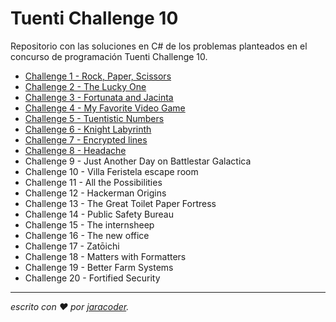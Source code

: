 # Tuenti Challenge 10
Repositorio con las soluciones en C# de los problemas planteados en el concurso de programación Tuenti Challenge 10.

- [Challenge 1 - Rock, Paper, Scissors](https://github.com/jaracoder/Tuenti.Challenge.10/blob/master/Challenge1.cs)
- [Challenge 2 - The Lucky One](https://github.com/jaracoder/Tuenti.Challenge.10/blob/master/Challenge2.cs)
- [Challenge 3 - Fortunata and Jacinta](https://github.com/jaracoder/Tuenti.Challenge.10/blob/master/Challenge3.cs)
- [Challenge 4 - My Favorite Video Game](https://github.com/jaracoder/Tuenti.Challenge.10/blob/master/Challenge4.txt)
- [Challenge 5 - Tuentistic Numbers](https://github.com/jaracoder/Tuenti.Challenge.10/blob/master/Challenge5.cs)
- [Challenge 6 - Knight Labyrinth](https://github.com/jaracoder/Tuenti.Challenge.10/tree/master/Challenge6)
- [Challenge 7 - Encrypted lines](https://github.com/jaracoder/Tuenti.Challenge.10/blob/master/Challenge7.cs)
- [Challenge 8 - Headache](https://github.com/jaracoder/Tuenti.Challenge.10/blob/master/Challenge8.cs)
- Challenge 9 - Just Another Day on Battlestar Galactica
- Challenge 10 - Villa Feristela escape room
- Challenge 11 - All the Possibilities
- Challenge 12 - Hackerman Origins
- Challenge 13 - The Great Toilet Paper Fortress
- Challenge 14 - Public Safety Bureau
- Challenge 15 - The internsheep
- Challenge 16 - The new office
- Challenge 17 - Zatōichi
- Challenge 18 - Matters with Formatters
- Challenge 19 - Better Farm Systems
- Challenge 20 - Fortified Security


---
_escrito con ❤️ por [jaracoder](https://github.com/jaracoder)._
